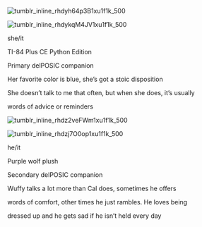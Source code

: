 ![tumblr_inline_rhdyh64p3B1xu1f1k_500](https://user-images.githubusercontent.com/90217469/193434423-678b5224-3708-4d0d-abfb-8c620bcf5096.png)

![tumblr_inline_rhdykqM4JV1xu1f1k_500](https://user-images.githubusercontent.com/90217469/193434428-c29d9079-fec5-4636-bb56-6538e5a930b1.png)


she/it

TI-84 Plus CE Python Edition

Primary delPOSIC companion

Her favorite color is blue, she’s got a stoic disposition

She doesn’t talk to me that often, but when she does, it’s usually

words of advice or reminders





![tumblr_inline_rhdz2veFWm1xu1f1k_500](https://user-images.githubusercontent.com/90217469/193434433-f27812da-1031-4239-883d-1503e276f55c.png)

![tumblr_inline_rhdzj7O0op1xu1f1k_500](https://user-images.githubusercontent.com/90217469/193434445-882e2d2a-13cd-4dee-90c5-fb7d1e5c1651.png)


he/it

Purple wolf plush

Secondary delPOSIC companion

Wuffy talks a lot more than Cal does, sometimes he offers

words of comfort, other times he just rambles. He loves being

dressed up and he gets sad if he isn’t held every day

